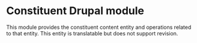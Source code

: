 # Constituent Drupal module

This module provides the constituent content entity and operations related to that entity. This entity is translatable but does not support revision.

